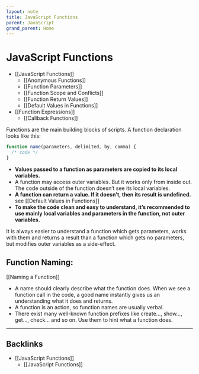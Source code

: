 ```yaml
---
layout: note
title: JavaScript Functions
parent: JavaScript
grand_parent: Home
---
```


# JavaScript Functions

- [[JavaScript Functions]]
  - [[Anonymous Functions]]
  - [[Function Parameters]]
  - [[Function Scope and Conflicts]]
  - [[Function Return Values]]
  - [[Default Values in Functions]]
- [[Function Expressions]]
  - [[Callback Functions]]

Functions are the main building blocks of scripts. A function declaration looks like this:

```javascript
function name(parameters, delimited, by, comma) {
  /* code */
}
```

- **Values passed to a function as parameters are copied to its local variables.**
- A function may access outer variables. But it works only from inside out. The code outside of the function doesn’t see its local variables.
- **A function can return a value. If it doesn’t, then its result is undefined.** see [[Default Values in Functions]]
- **To make the code clean and easy to understand, it’s recommended to use mainly local variables and parameters in the function, not outer variables.**

It is always easier to understand a function which gets parameters, works with them and returns a result than a function which gets no parameters, but modifies outer variables as a side-effect.

## Function Naming:

[[Naming a Function]]

- A name should clearly describe what the function does. When we see a function call in the code, a good name instantly gives us an understanding what it does and returns.
- A function is an action, so function names are usually verbal.
- There exist many well-known function prefixes like create…, show…, get…, check… and so on. Use them to hint what a function does.

---
## Backlinks
* [[JavaScript Functions]]
	* [[JavaScript Functions]]

